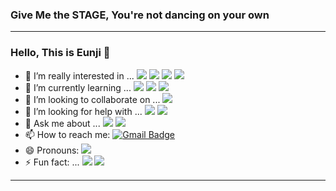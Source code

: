 ### Give Me the STAGE, You're not dancing on your own
<hr>

### Hello, This is Eunji 👋

<!--
**EunjiYi/EunjiYi** is a ✨ _special_ ✨ repository because its `README.md` (this file) appears on your GitHub profile.

Here are some ideas to get you started:
-->

- 🔭 I’m really interested in ... ![](https://img.shields.io/badge/-Data%20Engineering-blue)    ![](https://img.shields.io/badge/-Server-black)      ![](https://img.shields.io/badge/-Algorithm-teal)      ![](https://img.shields.io/badge/-Machine%20Learning-red)
- 🌱 I’m currently learning ...  ![](https://img.shields.io/badge/-Python-teal)    ![](https://img.shields.io/badge/-SQL-ff69b4)   ![](https://img.shields.io/badge/-HTML-9cf) 
- 👯 I’m looking to collaborate on ...   ![](https://img.shields.io/badge/-Bright%20Idea%20Sharing-blueviolet)
- 🤔 I’m looking for help with ...  ![](https://img.shields.io/badge/-Lots%20of%20Challenges-orange)       ![](https://img.shields.io/badge/-Growing%20Pains-yellow)
- 💬 Ask me about ...  ![](https://img.shields.io/badge/-GOAL-FF69B4)  ![](https://img.shields.io/badge/-Core%20Values-teal)
- 📫 How to reach me:  [![Gmail Badge](https://img.shields.io/badge/Gmail-d14836?style=flat-square&logo=Gmail&logoColor=white&link=mailto:eunji0yi@gmail.com)](mailto:eunji0yi@gmail.com)
- 😄 Pronouns:  ![](https://img.shields.io/badge/-yellow%20and%20green-brightgreen)
- ⚡ Fun fact: ...  ![](https://img.shields.io/badge/-%20Gorgeous-important)   ![](https://img.shields.io/badge/-enthusiasm-lightgrey)

<hr>

<!-- [![Top Langs](https://github-readme-stats.vercel.app/api/top-langs/?username=EunjiYi&layout=compact)](https://github.com/anuraghazra/github-readme-stats) -->

<!-- [![Anurag's github stats](https://github-readme-stats.vercel.app/api?username=EunjiYi)](https://github.com/anuraghazra/github-readme-stats) -->
